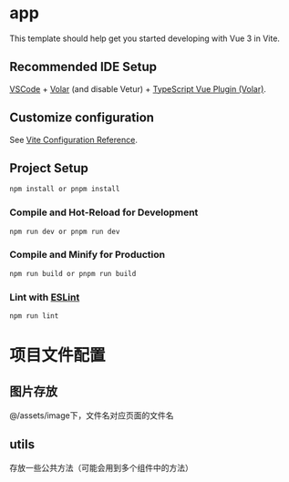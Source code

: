 #  app

This template should help get you started developing with Vue 3 in Vite.

## Recommended IDE Setup

[VSCode](https://code.visualstudio.com/) + [Volar](https://marketplace.visualstudio.com/items?itemName=Vue.volar) (and disable Vetur) + [TypeScript Vue Plugin (Volar)](https://marketplace.visualstudio.com/items?itemName=Vue.vscode-typescript-vue-plugin).

## Customize configuration

See [Vite Configuration Reference](https://vitejs.dev/config/).

## Project Setup

```sh
npm install or pnpm install
```

### Compile and Hot-Reload for Development

```sh
npm run dev or pnpm run dev 
```

### Compile and Minify for Production

```sh
npm run build or pnpm run build
```

### Lint with [ESLint](https://eslint.org/)

```sh
npm run lint
```
# 项目文件配置
## 图片存放
@/assets/image下，文件名对应页面的文件名
## utils
存放一些公共方法（可能会用到多个组件中的方法）
